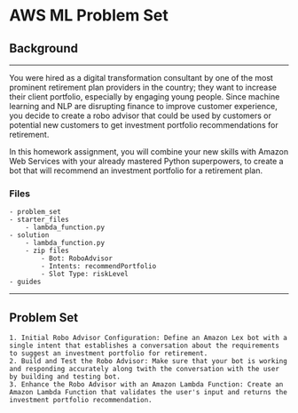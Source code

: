 # AWS ML Problem Set

## Background
---

You were hired as a digital transformation consultant by one of the most prominent retirement plan providers in the country; they want to increase their client portfolio, especially by engaging young people. Since machine learning and NLP are disrupting finance to improve customer experience, you decide to create a robo advisor that could be used by customers or potential new customers to get investment portfolio recommendations for retirement.

In this homework assignment, you will combine your new skills with Amazon Web Services with your already mastered Python superpowers, to create a bot that will recommend an investment portfolio for a retirement plan.

### Files
    - problem_set
    - starter_files
        - lambda_function.py
    - solution
        - lambda_function.py
        - zip files
            - Bot: RoboAdvisor
            - Intents: recommendPortfolio
            - Slot Type: riskLevel    
    - guides
---

## Problem Set
    1. Initial Robo Advisor Configuration: Define an Amazon Lex bot with a single intent that establishes a conversation about the requirements to suggest an investment portfolio for retirement.
    2. Build and Test the Robo Advisor: Make sure that your bot is working and responding accurately along twith the conversation with the user by building and testing bot.
    3. Enhance the Robo Advisor with an Amazon Lambda Function: Create an Amazon Lambda Function that validates the user's input and returns the investment portfolio recommendation. 
 
